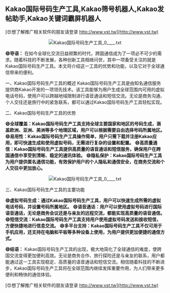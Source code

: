 ## **Kakao国际号码生产工具,Kakao筛号机器人,Kakao发帖助手,Kakao关键词霸屏机器人**

[😍想了解推广相关软件的朋友请登录 http://www.vst.tw](http://www.vst.tw)

 <center><img src="https://vst.tw/MP4/tuiguang/png/8.png" alt="Kakao国际号码生产工具_0____.txt"></center>

**😄导语：**
在如今全球化交流日益频繁的时代，跨国通信成为了一项必不可少的需求。随着科技的不断发展，各种创新工具相继问世，其中一项备受关注的就是Kakao国际号码生产工具。本文将介绍这一工具的优势和功能，以及它对于全球通信带来的便利。

一、Kakao国际号码生产工具的概述
Kakao国际号码生产工具是由知名通信服务提供商Kakao开发的一项领先技术。该工具能够为用户生成全球范围内可用的虚拟电话号码，使用户可以跨越地域限制进行语音通话和短信交流。无论是商务沟通、个人交往还是旅行中的紧急联系，都可以通过Kakao国际号码生产工具轻松实现。

二、Kakao国际号码生产工具的优势

**😄全球覆盖：Kakao国际号码生产工具支持全球主要国家和地区的号码生成，涵盖欧洲、亚洲、美洲等多个地理区域，用户可以根据需要自由选择号码所属地区。**
**😄易用性：Kakao国际号码生产工具操作简单，用户只需下载并注册Kakao应用，即可快速生成和使用虚拟号码，无需进行复杂的设置和配置。**
**😄高质量通信：Kakao国际号码生产工具提供高质量的语音通话和短信服务，确保用户在跨国通信中享受到清晰、稳定的通讯体验。**
**😄隐私保护：Kakao国际号码生产工具为用户提供匿名通信功能，有效保护用户的个人隐私和通信安全，在商务交流和个人交往中更加放心。**

 <center><img src="https://vst.tw/MP4/tuiguang/png/4.png" alt="Kakao国际号码生产工具_0____.txt"></center>

三、Kakao国际号码生产工具的主要功能

**😄虚拟号码生成：通过Kakao国际号码生产工具，用户可以快速生成所需的虚拟电话号码，并设置号码所属地区。**
**😄语音通话：用户可以使用虚拟号码进行国际语音通话，无论是商务会议还是与亲友的远程交流，都能实现高质量的语音通信。**
**😄短信交流：Kakao国际号码生产工具支持用户使用虚拟号码发送和接收短信，方便快捷地进行信息交流。**
**😄多平台支持：Kakao国际号码生产工具不仅可用于手机应用，还支持在电脑和平板等多种设备上使用，为用户提供更加便捷的通信方式。**

**😄结语：**
Kakao国际号码生产工具的出现，极大地简化了全球通信的难度，使跨国交流变得更加便利高效。无论是商务合作、旅行探险还是与亲友的联系，用户都能通过这一工具实现稳定、高质量的语音通话和短信交流。相信随着科技的不断进步，Kakao国际号码生产工具将在全球范围内继续发挥重要作用，为人们带来更多便利和畅快的通信体验。

[😍想了解推广相关软件的朋友请登录 http://www.vst.tw](http://www.vst.tw)



